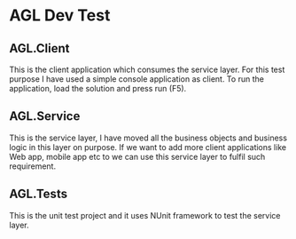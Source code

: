 # AGL Dev Test

## AGL.Client
This is the client application which consumes the service layer. For this test purpose I have used a simple console
application as client. To run the application, load the solution and press run (F5).

## AGL.Service
This is the service layer, I have moved all the business objects and business logic in this layer on purpose. If we want to add more client applications like Web app, mobile app etc to 
we can use this service layer to fulfil such requirement.

## AGL.Tests
This is the unit test project and it uses NUnit framework to test the service layer. 